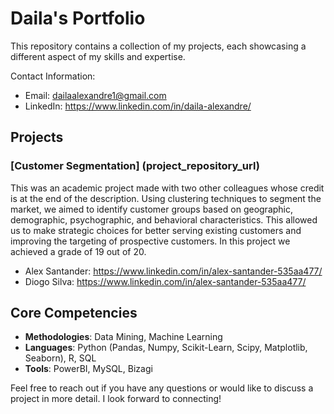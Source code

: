 # Daila's Portfolio

This repository contains a collection of my projects, each showcasing a different aspect of my skills and expertise.

Contact Information:
- Email: dailaalexandre1@gmail.com
- LinkedIn: https://www.linkedin.com/in/daila-alexandre/

## Projects
### [Customer Segmentation] (project_repository_url)
This was an academic project made with two other colleagues whose credit is at the end of the description. Using clustering techniques to segment the market, we aimed to identify customer groups based on geographic, demographic, psychographic, and behavioral characteristics. This allowed us to make strategic choices for better serving existing customers and improving the targeting of prospective customers. In this project we achieved a grade of 19 out of 20. <br />
- Alex Santander: https://www.linkedin.com/in/alex-santander-535aa477/
- Diogo Silva: https://www.linkedin.com/in/alex-santander-535aa477/


## Core Competencies
- **Methodologies**: Data Mining, Machine Learning
- **Languages**:  Python (Pandas, Numpy, Scikit-Learn, Scipy, Matplotlib, Seaborn), R, SQL
-  **Tools**: PowerBI, MySQL, Bizagi

Feel free to reach out if you have any questions or would like to discuss a project in more detail. I look forward to connecting!
